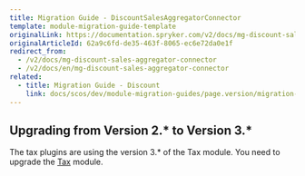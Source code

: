 ```yaml
---
title: Migration Guide - DiscountSalesAggregatorConnector
template: module-migration-guide-template
originalLink: https://documentation.spryker.com/v2/docs/mg-discount-sales-aggregator-connector
originalArticleId: 62a9c6fd-de35-463f-8065-ec6e72da0e1f
redirect_from:
  - /v2/docs/mg-discount-sales-aggregator-connector
  - /v2/docs/en/mg-discount-sales-aggregator-connector
related:
  - title: Migration Guide - Discount
    link: docs/scos/dev/module-migration-guides/page.version/migration-guide-discount.html
---
```


## Upgrading from Version 2.* to Version 3.*
The tax plugins are using the version 3.* of the Tax module. You need to upgrade the [Tax](/docs/scos/dev/module-migration-guides/{{page.version}}/migration-guide-tax.html) module.
